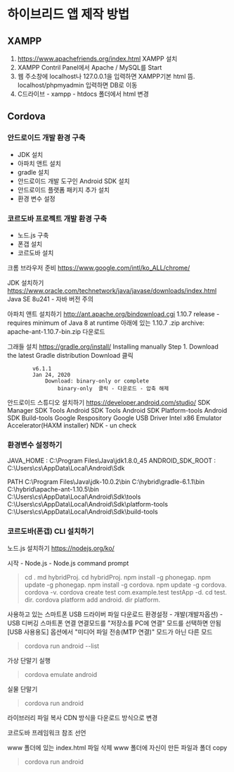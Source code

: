 # 하이브리드 앱 제작 방법

## XAMPP
1. https://www.apachefriends.org/index.html XAMPP 설치
2. XAMPP Contril Panel에서 Apache / MySQL를 Start
3. 웹 주소창에 localhost나 127.0.0.1을 입력하면 XAMPP기본 html 뜸.
   localhost/phpmyadmin 입력하면 DB로 이동
4. C드라이브 - xampp - htdocs 폴더에서 html 변경

## Cordova
### 안드로이드 개발 환경 구축
- JDK 설치
- 아파치 앤트 설치
- gradle 설치
- 안드로이드 개발 도구인 Android SDK 설치
- 안드로이드 플랫폼 패키지 추가 설치
- 환경 변수 설정

### 코르도바 프로젝트 개발 환경 구축
- 노드.js 구축
- 폰갭 설치
- 코르도바 설치


크롬 브라우저 준비
https://www.google.com/intl/ko_ALL/chrome/

JDK 설치하기
https://www.oracle.com/technetwork/java/javase/downloads/index.html
		Java SE 8u241 - 자바 버전 주의

아파치 앤트 설치하기
http://ant.apache.org/bindownload.cgi
	1.10.7 release - requires minimum of Java 8 at runtime 아래에 있는
	1.10.7 .zip archive: apache-ant-1.10.7-bin.zip 다운로드

그래들 설치
https://gradle.org/install/
	Installing manually
		Step 1. Download the latest Gradle distribution
			Download 클릭
				
			v6.1.1
			Jan 24, 2020
				Download: binary-only or complete
					binary-only  클릭 - 다운로드 - 압축 해제


안드로이드 스튜디오 설치하기
https://developer.android.com/studio/
	SDK Manager 
		SDK Tools
			Android SDK Tools
			Android SDK Platform-tools
			Android SDK Build-tools
			Google Respository
			Google USB Driver
			Intel x86 Emulator Accelerator(HAXM installer)
			NDK - un check


### 환경변수 설정하기
JAVA_HOME : C:\Program Files\Java\jdk1.8.0_45
ANDROID_SDK_ROOT : C:\Users\cs\AppData\Local\Android\Sdk

PATH			C:\Program Files\Java\jdk-10.0.2\bin
			C:\hybrid\gradle-6.1.1\bin
			C:\hybrid\apache-ant-1.10.5\bin
			C:\Users\cs\AppData\Local\Android\Sdk\tools
			C:\Users\cs\AppData\Local\Android\Sdk\platform-tools
			C:\Users\cs\AppData\Local\Android\Sdk\build-tools

### 코르도바(폰갭) CLI 설치하기

노드.js 설치하기
https://nodejs.org/ko/


시작 - Node.js - Node.js command prompt
>cd \.
>md hybridProj.
>cd hybridProj.
>npm install -g phonegap.
>npm update -g phonegap.
>npm install -g cordova.
>npm update -g cordova.
>cordova -v.
>cordova create test com.example.test testApp -d.
>cd test.
>dir.
>cordova platform add android.
>dir platform.

사용하고 있는 스마트폰 USB 드라이버 파일 다운로드
환경설정 - 개발(개발자옵션) - USB 디버깅
스마트폰 연결 
	연결모드를 "저장소를 PC에 연결" 모드를 선택하면 안됨
	[USB 사용용도] 옵션에서 "미디어 파일 전송(MTP 연결)" 모드가 아닌 다른 모드

>cordova run android --list

가상 단말기 실행
>cordova emulate android

실물 단말기
>cordova run android

라이브러리 파일 복사
CDN 방식을 다운로드 방식으로 변경


코르도바 프레임워크 참조 선언
<script src="cordova.js"></script>

www 폴더에 있는  index.html 파일 삭제
www 폴더에 자신이 만든 파일과 폴더 copy

>cordova run android
